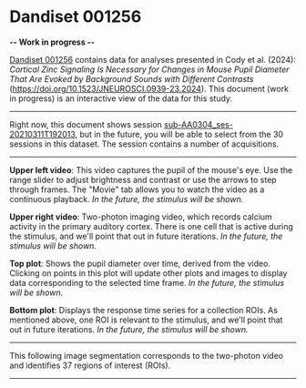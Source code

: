 # Dandiset 001256

**-- Work in progress --**

[Dandiset 001256](https://dandiarchive.org/dandiset/001256/0.241120.2150) contains data for analyses presented in Cody et al. (2024): _Cortical Zinc Signaling Is Necessary for Changes in Mouse Pupil Diameter That Are Evoked by Background Sounds with Different Contrasts_ (https://doi.org/10.1523/JNEUROSCI.0939-23.2024). This document (work in progress) is an interactive view of the data for this study.

---

Right now, this document shows session [sub-AA0304_ses-20210311T192013](https://neurosift.app/?p=/nwb&url=https://api.dandiarchive.org/api/assets/ff8b39ad-ff59-4043-9bd1-9fec403cb51b/download/&dandisetId=001256&dandisetVersion=0.241120.2150), but in the future, you will be able to select from the 30 sessions in this dataset. The session contains a number of acquisitions.

<div class="acquisition-selector"></div>

---

<div class="acquisition-view"></div>

**Upper left video**: This video captures the pupil of the mouse's eye. Use the range slider to adjust brightness and contrast or use the arrows to step through frames. The "Movie" tab allows you to watch the video as a continuous playback. _In the future, the stimulus will be shown._

**Upper right video**: Two-photon imaging video, which records calcium activity in the primary auditory cortex. There is one cell that is active during the stimulus, and we'll point that out in future iterations. _In the future, the stimulus will be shown._

**Top plot**: Shows the pupil diameter over time, derived from the video. Clicking on points in this plot will update other plots and images to display data corresponding to the selected time frame. _In the future, the stimulus will be shown._

**Bottom plot**: Displays the response time series for a collection ROIs. As mentioned above, one ROI is relevant to the stimulus, and we'll point that out in future iterations. _In the future, the stimulus will be shown._

---

This following image segmentation corresponds to the two-photon video and identifies 37 regions of interest (ROIs).

<div class="image-segmentation"></div>

---
